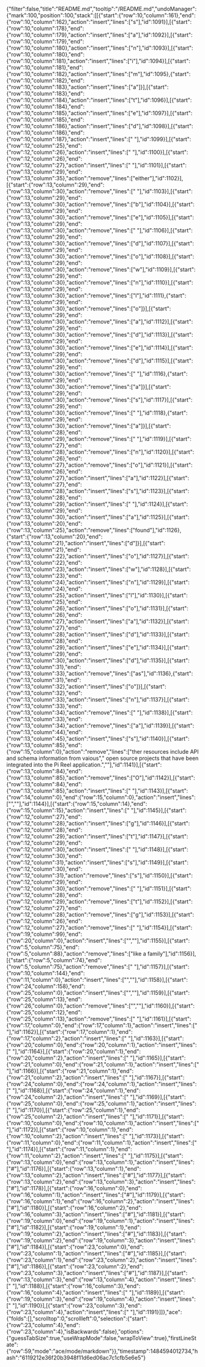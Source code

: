 {"filter":false,"title":"README.md","tooltip":"/README.md","undoManager":{"mark":100,"position":100,"stack":[[{"start":{"row":10,"column":161},"end":{"row":10,"column":162},"action":"insert","lines":["s"],"id":1091}],[{"start":{"row":10,"column":178},"end":{"row":10,"column":179},"action":"insert","lines":["a"],"id":1092}],[{"start":{"row":10,"column":179},"end":{"row":10,"column":180},"action":"insert","lines":["n"],"id":1093}],[{"start":{"row":10,"column":180},"end":{"row":10,"column":181},"action":"insert","lines":["i"],"id":1094}],[{"start":{"row":10,"column":181},"end":{"row":10,"column":182},"action":"insert","lines":["m"],"id":1095},{"start":{"row":10,"column":182},"end":{"row":10,"column":183},"action":"insert","lines":["a"]}],[{"start":{"row":10,"column":183},"end":{"row":10,"column":184},"action":"insert","lines":["t"],"id":1096}],[{"start":{"row":10,"column":184},"end":{"row":10,"column":185},"action":"insert","lines":["e"],"id":1097}],[{"start":{"row":10,"column":185},"end":{"row":10,"column":186},"action":"insert","lines":["d"],"id":1098}],[{"start":{"row":10,"column":186},"end":{"row":10,"column":187},"action":"insert","lines":[" "],"id":1099}],[{"start":{"row":12,"column":25},"end":{"row":12,"column":26},"action":"insert","lines":[" "],"id":1100}],[{"start":{"row":12,"column":26},"end":{"row":12,"column":27},"action":"insert","lines":[" "],"id":1101}],[{"start":{"row":13,"column":29},"end":{"row":13,"column":35},"action":"remove","lines":["either"],"id":1102}],[{"start":{"row":13,"column":29},"end":{"row":13,"column":30},"action":"remove","lines":[" "],"id":1103}],[{"start":{"row":13,"column":29},"end":{"row":13,"column":30},"action":"remove","lines":["b"],"id":1104}],[{"start":{"row":13,"column":29},"end":{"row":13,"column":30},"action":"remove","lines":["e"],"id":1105}],[{"start":{"row":13,"column":29},"end":{"row":13,"column":30},"action":"remove","lines":[" "],"id":1106}],[{"start":{"row":13,"column":29},"end":{"row":13,"column":30},"action":"remove","lines":["d"],"id":1107}],[{"start":{"row":13,"column":29},"end":{"row":13,"column":30},"action":"remove","lines":["o"],"id":1108}],[{"start":{"row":13,"column":29},"end":{"row":13,"column":30},"action":"remove","lines":["w"],"id":1109}],[{"start":{"row":13,"column":29},"end":{"row":13,"column":30},"action":"remove","lines":["n"],"id":1110}],[{"start":{"row":13,"column":29},"end":{"row":13,"column":30},"action":"remove","lines":["l"],"id":1111},{"start":{"row":13,"column":29},"end":{"row":13,"column":30},"action":"remove","lines":["o"]}],[{"start":{"row":13,"column":29},"end":{"row":13,"column":30},"action":"remove","lines":["a"],"id":1112}],[{"start":{"row":13,"column":29},"end":{"row":13,"column":30},"action":"remove","lines":["d"],"id":1113}],[{"start":{"row":13,"column":29},"end":{"row":13,"column":30},"action":"remove","lines":["e"],"id":1114}],[{"start":{"row":13,"column":29},"end":{"row":13,"column":30},"action":"remove","lines":["d"],"id":1115}],[{"start":{"row":13,"column":29},"end":{"row":13,"column":30},"action":"remove","lines":[" "],"id":1116},{"start":{"row":13,"column":29},"end":{"row":13,"column":30},"action":"remove","lines":["a"]}],[{"start":{"row":13,"column":29},"end":{"row":13,"column":30},"action":"remove","lines":["s"],"id":1117}],[{"start":{"row":13,"column":29},"end":{"row":13,"column":30},"action":"remove","lines":[" "],"id":1118},{"start":{"row":13,"column":29},"end":{"row":13,"column":30},"action":"remove","lines":["a"]}],[{"start":{"row":13,"column":28},"end":{"row":13,"column":29},"action":"remove","lines":[" "],"id":1119}],[{"start":{"row":13,"column":27},"end":{"row":13,"column":28},"action":"remove","lines":["n"],"id":1120}],[{"start":{"row":13,"column":26},"end":{"row":13,"column":27},"action":"remove","lines":["o"],"id":1121}],[{"start":{"row":13,"column":26},"end":{"row":13,"column":27},"action":"insert","lines":["a"],"id":1122}],[{"start":{"row":13,"column":27},"end":{"row":13,"column":28},"action":"insert","lines":["s"],"id":1123}],[{"start":{"row":13,"column":28},"end":{"row":13,"column":29},"action":"insert","lines":[" "],"id":1124}],[{"start":{"row":13,"column":29},"end":{"row":13,"column":30},"action":"insert","lines":["a"],"id":1125}],[{"start":{"row":13,"column":20},"end":{"row":13,"column":25},"action":"remove","lines":["found"],"id":1126},{"start":{"row":13,"column":20},"end":{"row":13,"column":21},"action":"insert","lines":["d"]}],[{"start":{"row":13,"column":21},"end":{"row":13,"column":22},"action":"insert","lines":["o"],"id":1127}],[{"start":{"row":13,"column":22},"end":{"row":13,"column":23},"action":"insert","lines":["w"],"id":1128}],[{"start":{"row":13,"column":23},"end":{"row":13,"column":24},"action":"insert","lines":["n"],"id":1129}],[{"start":{"row":13,"column":24},"end":{"row":13,"column":25},"action":"insert","lines":["l"],"id":1130}],[{"start":{"row":13,"column":25},"end":{"row":13,"column":26},"action":"insert","lines":["o"],"id":1131}],[{"start":{"row":13,"column":26},"end":{"row":13,"column":27},"action":"insert","lines":["a"],"id":1132}],[{"start":{"row":13,"column":27},"end":{"row":13,"column":28},"action":"insert","lines":["d"],"id":1133}],[{"start":{"row":13,"column":28},"end":{"row":13,"column":29},"action":"insert","lines":["e"],"id":1134}],[{"start":{"row":13,"column":29},"end":{"row":13,"column":30},"action":"insert","lines":["d"],"id":1135}],[{"start":{"row":13,"column":31},"end":{"row":13,"column":33},"action":"remove","lines":["as"],"id":1136},{"start":{"row":13,"column":31},"end":{"row":13,"column":32},"action":"insert","lines":["o"]}],[{"start":{"row":13,"column":32},"end":{"row":13,"column":33},"action":"insert","lines":["n"],"id":1137}],[{"start":{"row":13,"column":33},"end":{"row":13,"column":34},"action":"remove","lines":[" "],"id":1138}],[{"start":{"row":13,"column":33},"end":{"row":13,"column":34},"action":"remove","lines":["a"],"id":1139}],[{"start":{"row":13,"column":44},"end":{"row":13,"column":45},"action":"insert","lines":["s"],"id":1140}],[{"start":{"row":13,"column":85},"end":{"row":15,"column":0},"action":"remove","lines":["ther resources include API and schema information from vaious","  open source projects that have been integrated into the Pi Reel application.",""],"id":1141}],[{"start":{"row":13,"column":84},"end":{"row":13,"column":85},"action":"remove","lines":["O"],"id":1142}],[{"start":{"row":13,"column":84},"end":{"row":13,"column":85},"action":"insert","lines":[" "],"id":1143}],[{"start":{"row":14,"column":0},"end":{"row":15,"column":0},"action":"insert","lines":["",""],"id":1144}],[{"start":{"row":15,"column":14},"end":{"row":15,"column":15},"action":"insert","lines":[" "],"id":1145}],[{"start":{"row":12,"column":27},"end":{"row":12,"column":28},"action":"insert","lines":["g"],"id":1146}],[{"start":{"row":12,"column":28},"end":{"row":12,"column":29},"action":"insert","lines":["t"],"id":1147}],[{"start":{"row":12,"column":29},"end":{"row":12,"column":30},"action":"insert","lines":[" "],"id":1148}],[{"start":{"row":12,"column":30},"end":{"row":12,"column":31},"action":"insert","lines":["s"],"id":1149}],[{"start":{"row":12,"column":30},"end":{"row":12,"column":31},"action":"remove","lines":["s"],"id":1150}],[{"start":{"row":12,"column":29},"end":{"row":12,"column":30},"action":"remove","lines":[" "],"id":1151}],[{"start":{"row":12,"column":28},"end":{"row":12,"column":29},"action":"remove","lines":["t"],"id":1152}],[{"start":{"row":12,"column":27},"end":{"row":12,"column":28},"action":"remove","lines":["g"],"id":1153}],[{"start":{"row":12,"column":26},"end":{"row":12,"column":27},"action":"remove","lines":[" "],"id":1154}],[{"start":{"row":19,"column":99},"end":{"row":20,"column":0},"action":"insert","lines":["",""],"id":1155}],[{"start":{"row":5,"column":75},"end":{"row":5,"column":88},"action":"remove","lines":["like a family"],"id":1156}],[{"start":{"row":5,"column":74},"end":{"row":5,"column":75},"action":"remove","lines":[" "],"id":1157}],[{"start":{"row":10,"column":144},"end":{"row":11,"column":0},"action":"insert","lines":["",""],"id":1158}],[{"start":{"row":24,"column":158},"end":{"row":25,"column":0},"action":"insert","lines":["",""],"id":1159}],[{"start":{"row":25,"column":13},"end":{"row":26,"column":0},"action":"remove","lines":["",""],"id":1160}],[{"start":{"row":25,"column":12},"end":{"row":25,"column":13},"action":"remove","lines":[" "],"id":1161}],[{"start":{"row":17,"column":0},"end":{"row":17,"column":1},"action":"insert","lines":[" "],"id":1162}],[{"start":{"row":17,"column":1},"end":{"row":17,"column":2},"action":"insert","lines":[" "],"id":1163}],[{"start":{"row":20,"column":0},"end":{"row":20,"column":1},"action":"insert","lines":[" "],"id":1164}],[{"start":{"row":20,"column":1},"end":{"row":20,"column":2},"action":"insert","lines":[" "],"id":1165}],[{"start":{"row":21,"column":0},"end":{"row":21,"column":1},"action":"insert","lines":[" "],"id":1166}],[{"start":{"row":21,"column":1},"end":{"row":21,"column":2},"action":"insert","lines":[" "],"id":1167}],[{"start":{"row":24,"column":0},"end":{"row":24,"column":1},"action":"insert","lines":[" "],"id":1168}],[{"start":{"row":24,"column":1},"end":{"row":24,"column":2},"action":"insert","lines":[" "],"id":1169}],[{"start":{"row":25,"column":0},"end":{"row":25,"column":1},"action":"insert","lines":[" "],"id":1170}],[{"start":{"row":25,"column":1},"end":{"row":25,"column":2},"action":"insert","lines":[" "],"id":1171}],[{"start":{"row":10,"column":0},"end":{"row":10,"column":1},"action":"insert","lines":[" "],"id":1172}],[{"start":{"row":10,"column":1},"end":{"row":10,"column":2},"action":"insert","lines":[" "],"id":1173}],[{"start":{"row":11,"column":0},"end":{"row":11,"column":1},"action":"insert","lines":[" "],"id":1174}],[{"start":{"row":11,"column":1},"end":{"row":11,"column":2},"action":"insert","lines":[" "],"id":1175}],[{"start":{"row":13,"column":0},"end":{"row":13,"column":1},"action":"insert","lines":["#"],"id":1176}],[{"start":{"row":13,"column":1},"end":{"row":13,"column":2},"action":"insert","lines":["#"],"id":1177}],[{"start":{"row":13,"column":2},"end":{"row":13,"column":3},"action":"insert","lines":["#"],"id":1178}],[{"start":{"row":16,"column":0},"end":{"row":16,"column":1},"action":"insert","lines":["#"],"id":1179}],[{"start":{"row":16,"column":1},"end":{"row":16,"column":2},"action":"insert","lines":["#"],"id":1180}],[{"start":{"row":16,"column":2},"end":{"row":16,"column":3},"action":"insert","lines":["#"],"id":1181}],[{"start":{"row":19,"column":0},"end":{"row":19,"column":1},"action":"insert","lines":["#"],"id":1182}],[{"start":{"row":19,"column":1},"end":{"row":19,"column":2},"action":"insert","lines":["#"],"id":1183}],[{"start":{"row":19,"column":2},"end":{"row":19,"column":3},"action":"insert","lines":["#"],"id":1184}],[{"start":{"row":23,"column":0},"end":{"row":23,"column":1},"action":"insert","lines":["#"],"id":1185}],[{"start":{"row":23,"column":1},"end":{"row":23,"column":2},"action":"insert","lines":["#"],"id":1186}],[{"start":{"row":23,"column":2},"end":{"row":23,"column":3},"action":"insert","lines":["#"],"id":1187}],[{"start":{"row":13,"column":3},"end":{"row":13,"column":4},"action":"insert","lines":[" "],"id":1188}],[{"start":{"row":16,"column":3},"end":{"row":16,"column":4},"action":"insert","lines":[" "],"id":1189}],[{"start":{"row":19,"column":3},"end":{"row":19,"column":4},"action":"insert","lines":[" "],"id":1190}],[{"start":{"row":23,"column":3},"end":{"row":23,"column":4},"action":"insert","lines":[" "],"id":1191}]]},"ace":{"folds":[],"scrolltop":0,"scrollleft":0,"selection":{"start":{"row":23,"column":4},"end":{"row":23,"column":4},"isBackwards":false},"options":{"guessTabSize":true,"useWrapMode":false,"wrapToView":true},"firstLineState":{"row":59,"mode":"ace/mode/markdown"}},"timestamp":1484594012734,"hash":"6119212e36f20b3948f11d6ed06ac7c1cfb5e6e5"}